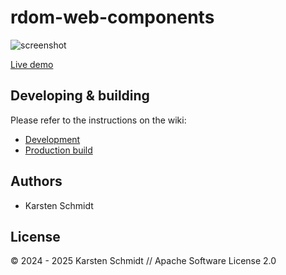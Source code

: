 # rdom-web-components

![screenshot](https://raw.githubusercontent.com/thi-ng/umbrella/develop/assets/examples/rdom-web-components.png)

[Live demo](http://demo.thi.ng/umbrella/rdom-web-components/)

## Developing & building

Please refer to the instructions on the wiki:

- [Development](https://github.com/thi-ng/umbrella/wiki/Development-mode-for-examples-using-thi.ng-meta%E2%80%90css)
- [Production build](https://github.com/thi-ng/umbrella/wiki/Example-build-instructions)

## Authors

- Karsten Schmidt

## License

&copy; 2024 - 2025 Karsten Schmidt // Apache Software License 2.0
